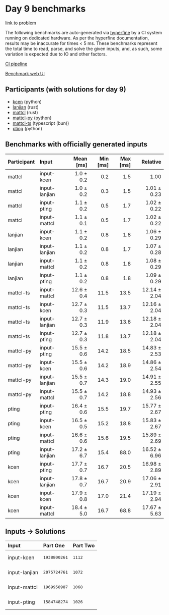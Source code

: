 # Day 9 benchmarks

[link to problem](https://adventofcode.com/2023/day/9)

The following benchmarks are auto-generated via
[hyperfine](https://github.com/sharkdp/hyperfine) by a CI system running on
dedicated hardware. As per the hyperfine documentation, results may be
inaccurate for times < 5 ms. These benchmarks represent the total time to read,
parse, and solve the given inputs, and, as such, some variation is expected due
to IO and other factors.

[CI pipeline](http://ci.papercode.net:8080/teams/main/pipelines/aoc2023)

[Benchmark web UI](https://aoc.ancalagon.black)


## Participants (with solutions for day 9)

- [kcen](https://github.com/kcen/aoc2023) (python)
- [lanjian](https://github.com/lanjian/aoc-2023) (rust)
- [mattcl](https://github.com/mattcl/aoc2023) (rust)
- [mattcl-py](https://github.com/mattcl/aoc2023-py) (python)
- [mattcl-ts](https://github.com/mattcl/aoc2023-js) (typescript (bun))
- [pting](https://github.com/pting/aoc2023) (python)


## Benchmarks with officially generated inputs

| Participant | Input | Mean [ms] | Min [ms] | Max [ms] | Relative |
|:---|:---|---:|---:|---:|---:|
| mattcl | input-kcen | 1.0 ± 0.2 | 0.2 | 1.5 | 1.00 |
| mattcl | input-lanjian | 1.0 ± 0.2 | 0.3 | 1.5 | 1.01 ± 0.23 |
| mattcl | input-pting | 1.1 ± 0.2 | 0.5 | 1.7 | 1.02 ± 0.22 |
| mattcl | input-mattcl | 1.1 ± 0.1 | 0.5 | 1.7 | 1.02 ± 0.22 |
| lanjian | input-kcen | 1.1 ± 0.2 | 0.8 | 1.8 | 1.06 ± 0.29 |
| lanjian | input-lanjian | 1.1 ± 0.2 | 0.8 | 1.7 | 1.07 ± 0.28 |
| lanjian | input-mattcl | 1.1 ± 0.2 | 0.8 | 1.8 | 1.08 ± 0.29 |
| lanjian | input-pting | 1.1 ± 0.2 | 0.8 | 1.8 | 1.09 ± 0.29 |
| mattcl-ts | input-mattcl | 12.6 ± 0.4 | 11.5 | 13.5 | 12.14 ± 2.04 |
| mattcl-ts | input-kcen | 12.7 ± 0.3 | 11.5 | 13.7 | 12.16 ± 2.04 |
| mattcl-ts | input-lanjian | 12.7 ± 0.3 | 11.9 | 13.6 | 12.18 ± 2.04 |
| mattcl-ts | input-pting | 12.7 ± 0.3 | 11.8 | 13.7 | 12.18 ± 2.04 |
| mattcl-py | input-pting | 15.5 ± 0.6 | 14.2 | 18.5 | 14.83 ± 2.53 |
| mattcl-py | input-kcen | 15.5 ± 0.6 | 14.2 | 18.9 | 14.86 ± 2.54 |
| mattcl-py | input-lanjian | 15.5 ± 0.7 | 14.3 | 19.0 | 14.91 ± 2.55 |
| mattcl-py | input-mattcl | 15.5 ± 0.7 | 14.2 | 18.8 | 14.93 ± 2.56 |
| pting | input-pting | 16.4 ± 0.6 | 15.5 | 19.7 | 15.77 ± 2.67 |
| pting | input-kcen | 16.5 ± 0.5 | 15.2 | 18.8 | 15.83 ± 2.67 |
| pting | input-mattcl | 16.6 ± 0.6 | 15.6 | 19.5 | 15.89 ± 2.69 |
| pting | input-lanjian | 17.2 ± 6.7 | 15.4 | 88.0 | 16.52 ± 6.96 |
| kcen | input-pting | 17.7 ± 0.7 | 16.7 | 20.5 | 16.98 ± 2.89 |
| kcen | input-lanjian | 17.8 ± 0.7 | 16.7 | 20.9 | 17.06 ± 2.91 |
| kcen | input-kcen | 17.9 ± 0.8 | 17.0 | 21.4 | 17.19 ± 2.94 |
| kcen | input-mattcl | 18.4 ± 5.0 | 16.7 | 68.8 | 17.67 ± 5.63 |


## Inputs -> Solutions

| Input | Part One | Part Two |
|:---|:---|:---|
|input-kcen|<pre>1938800261</pre>|<pre>1112</pre>|
|input-lanjian|<pre>2075724761</pre>|<pre>1072</pre>|
|input-mattcl|<pre>1969958987</pre>|<pre>1068</pre>|
|input-pting|<pre>1584748274</pre>|<pre>1026</pre>|